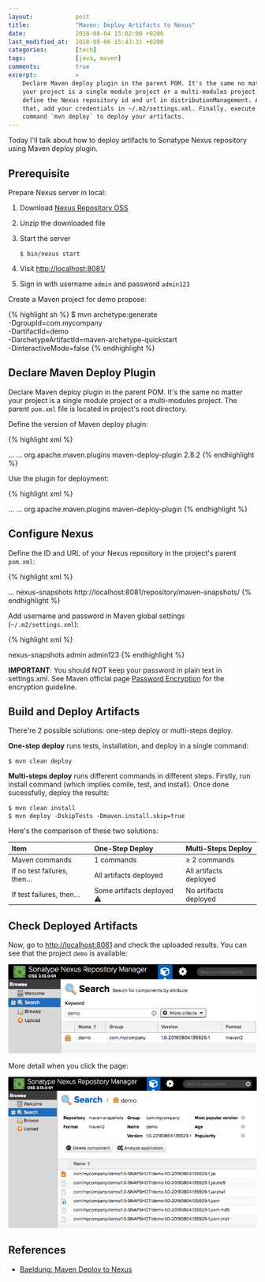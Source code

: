 ```yaml
---
layout:            post
title:             "Maven: Deploy Artifacts to Nexus"
date:              2018-08-04 15:02:00 +0200
last_modified_at:  2018-08-06 15:43:31 +0200
categories:        [tech]
tags:              [java, maven]
comments:          true
excerpt:           >
    Declare Maven deploy plugin in the parent POM. It's the same no matter
    your project is a single module project or a multi-modules project. Then,
    define the Nexus repository id and url in distributionManagement. After
    that, add your credentials in ~/.m2/settings.xml. Finally, execute
    command `mvn deploy` to deploy your artifacts.
---
```


Today I'll talk about how to deploy artifacts to Sonatype Nexus repository using
Maven deploy plugin.

## Prerequisite

Prepare Nexus server in local:

1. Download [Nexus Repository OSS](https://www.sonatype.com/download-oss-sonatype)
2. Unzip the downloaded file
3. Start the server

   ```
   $ bin/nexus start
   ```

4. Visit <http://localhost:8081/>
5. Sign in with username `admin` and password `admin123`

Create a Maven project for demo propose:

{% highlight sh %}
$ mvn archetype:generate \
  -DgroupId=com.mycompany \
  -DartifactId=demo \
  -DarchetypeArtifactId=maven-archetype-quickstart \
  -DinteractiveMode=false
{% endhighlight %}

## Declare Maven Deploy Plugin

Declare Maven deploy plugin in the parent POM. It's the same no matter
your project is a single module project or a multi-modules project. The parent
`pom.xml` file is located in project's root directory.

Define the version of Maven deploy plugin:

{% highlight xml %}
<!-- file: /Users/mincong/demo/pom.xml -->
<project>
  ...
  <build>
    ...
    <pluginManagement>
      <plugins>
        <plugin>
          <groupId>org.apache.maven.plugins</groupId>
          <artifactId>maven-deploy-plugin</artifactId>
          <version>2.8.2</version>
        </plugin>
      </plugins>
    </pluginManagement>
  </build>
</project>
{% endhighlight %}

Use the plugin for deployment:

{% highlight xml %}
<!-- file: /Users/mincong/demo/pom.xml -->
<project>
  ...
  <build>
    ...
    <plugins>
      <plugin>
        <groupId>org.apache.maven.plugins</groupId>
        <artifactId>maven-deploy-plugin</artifactId>
      </plugin>
    </plugins>
  </build>
</project>
{% endhighlight %}

## Configure Nexus

Define the ID and URL of your Nexus repository in the project's parent
`pom.xml`:

{% highlight xml %}
<!-- file: /Users/mincong/demo/pom.xml -->
<project>
  ...
  <distributionManagement>
    <snapshotRepository>
      <id>nexus-snapshots</id>
      <url>http://localhost:8081/repository/maven-snapshots/</url>
    </snapshotRepository>
  </distributionManagement>
</project>
{% endhighlight %}

Add username and password in Maven global settings (`~/.m2/settings.xml`):

{% highlight xml %}
<!-- file: /Users/mincong/.m2/settings.xml -->
<settings>
  <servers>
    <server>
      <id>nexus-snapshots</id>
      <username>admin</username>
      <password>admin123</password>
    </server>
  </servers>
</settings>
{% endhighlight %}

**IMPORTANT**: You should NOT keep your password in plain text in settings.xml.
See Maven official page [Password
Encryption](https://maven.apache.org/guides/mini/guide-encryption.html) for the
encryption guideline.

## Build and Deploy Artifacts

There're 2 possible solutions: one-step deploy or multi-steps deploy.

**One-step deploy** runs tests, installation, and deploy in a single command:

    $ mvn clean deploy

**Multi-steps deploy** runs different commands in different steps. Firstly, run
install command (which implies comile, test, and install). Once done
sucessfully, deploy the results:

    $ mvn clean install
    $ mvn deploy -DskipTests -Dmaven.install.skip=true

Here's the comparison of these two solutions:

Item | One-Step Deploy | Multi-Steps Deploy
:--- | :------- | :---------
Maven commands | 1 commands | ≥ 2 commands
If no test failures, then… | All artifacts deployed | All artifacts deployed
If test failures, then… | Some artifacts deployed ⚠️  | No artifacts deployed

## Check Deployed Artifacts

Now, go to <http://localhost:8081> and check the uploaded results. You can see
that the project `demo` is available:

<p text-align="center">
  <img src="/assets/20180804-nexus-demo-search.png"
       style="border-radius: 0"
       alt="Nexus search page demo">
</p>

More detail when you click the page:

<p text-align="center">
  <img src="/assets/20180804-nexus-demo-detail.png"
       style="border-radius: 0"
       alt="Nexus detail page demo">
</p>

## References

- [Baeldung: Maven Deploy to Nexus](http://www.baeldung.com/maven-deploy-nexus)
